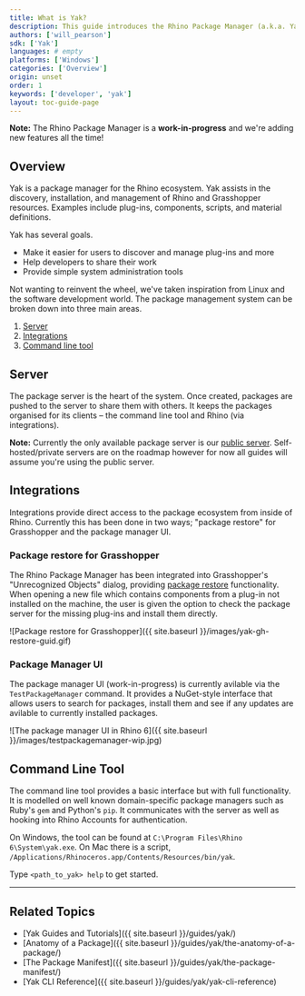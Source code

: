 ```yaml
---
title: What is Yak?
description: This guide introduces the Rhino Package Manager (a.k.a. Yak).
authors: ['will_pearson']
sdk: ['Yak']
languages: # empty
platforms: ['Windows']
categories: ['Overview']
origin: unset
order: 1
keywords: ['developer', 'yak']
layout: toc-guide-page
---
```


<div class="alert alert-info" role="alert">
<strong>Note:</strong> The Rhino Package Manager is a
<strong>work-in-progress</strong> and we're adding new features all the time!
</div>

## Overview

Yak is a package manager for the Rhino ecosystem. Yak assists in the discovery,
installation, and management of Rhino and Grasshopper resources. Examples
include plug-ins, components, scripts, and material definitions.

Yak has several goals.

- Make it easier for users to discover and manage plug-ins and more
- Help developers to share their work
- Provide simple system administration tools

Not wanting to reinvent the wheel, we've taken inspiration from Linux and the
software development world. The package management system can be broken down
into three main areas.

1. [Server](#server)
2. [Integrations](#integrations)
3. [Command line tool](#command-line-tool)

## Server

The package server is the heart of the system. Once created, packages are pushed
to the server to share them with others. It keeps the packages organised for its
clients – the command line tool and Rhino (via integrations).

<div class="alert alert-info" role="alert">
<strong>Note:</strong> Currently the only available package server is our
<a href="https://yak.rhino3d.com">public server</a>. Self-hosted/private servers
are on the roadmap however for now all guides will assume you're using the
public server.
</div>

## Integrations

Integrations provide direct access to the package ecosystem from inside of
Rhino. Currently this has been done in two ways; "package restore" for
Grasshopper and the package manager UI.

### Package restore for Grasshopper

The Rhino Package Manager has been integrated into Grasshopper's "Unrecognized
Objects" dialog, providing [package restore](../package-restore-in-grasshopper)
functionality. When opening a new file which contains components from a plug-in
not installed on the machine, the user is given the option to check the package
server for the missing plug-ins and install them directly.

![Package restore for Grasshopper]({{ site.baseurl }}/images/yak-gh-restore-guid.gif)

### Package Manager UI

The package manager UI (work-in-progress) is currently avilable via the
`TestPackageManager` command. It provides a NuGet-style interface that allows
users to search for packages, install them and see if any updates are avilable
to currently installed packages.

![The package manager UI in Rhino 6]({{ site.baseurl }}/images/testpackagemanager-wip.jpg)

## Command Line Tool

The command line tool provides a basic interface but with full functionality.
It is modelled on well known domain-specific package managers such as Ruby's
`gem` and Python's `pip`. It communicates with the server as well as hooking
into Rhino Accounts for authentication.

On Windows, the tool can be found at `C:\Program Files\Rhino 6\System\yak.exe`.
On Mac there is a script, `/Applications/Rhinoceros.app/Contents/Resources/bin/yak`.

Type `<path_to_yak> help` to get started.

---

## Related Topics

- [Yak Guides and Tutorials]({{ site.baseurl }}/guides/yak/)
- [Anatomy of a Package]({{ site.baseurl }}/guides/yak/the-anatomy-of-a-package/)
- [The Package Manifest]({{ site.baseurl }}/guides/yak/the-package-manifest/)
- [Yak CLI Reference]({{ site.baseurl }}/guides/yak/yak-cli-reference)
